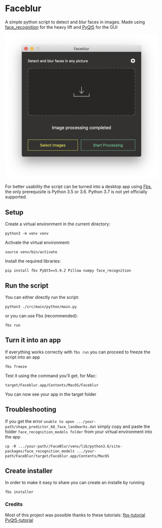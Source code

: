 # Faceblur
A simple python script to detect and blur faces in images.
Made using [face_recognition](https://github.com/ageitgey/face_recognition) for the heavy lift and [PyQt5](https://pypi.org/project/PyQt5/) for the GUI

![Screenshot of the app](img/Faceblur-screenshot.png) 

For better usability the script can be turned into a desktop app using [Fbs](https://build-system.fman.io), the only prerequisite is
Python 3.5 or 3.6. Python 3.7 is not yet officially supported.

## Setup
Create a virtual environment in the current directory:

    python3 -m venv venv

Activate the virtual environment:

    source venv/bin/activate

Install the required libraries:

    pip install fbs PyQt5==5.9.2 Pillow numpy face_recognition

## Run the script
You can either directly run the script:

    python3 ./src/main/python/main.py

or you can use Fbs (recommended):

    fbs run

## Turn it into an app
If everything works correctly with `fbs run` you can proceed to freeze the script into an app

    fbs freeze

Test it using the command you'll get. for Mac:

    target/Faceblur.app/Contents/MacOS/Faceblur

You can now see your app in the target folder

## Troubleshooting
If you get the error `unable to open .../your-path/shape_predictor_68_face_landmarks.dat` simply copy and paste the folder `face_recognition_models folder` from your virtual environment into the app

    cp -R .../your-path//FaceBlur/venv/lib/python3.6/site-packages/face_recognition_models .../your-path/FaceBlur/target/Faceblur.app/Contents/MacOS

## Create installer
In order to make it easy to share you can create an installe by running

    fbs installer

### Credits
Most of this project was possible thanks to these tutorials:
[fbs-tutorial](https://build-system.fman.io)
[PyQt5-tutorial](https://build-system.fman.io/pyqt5-tutorial)


